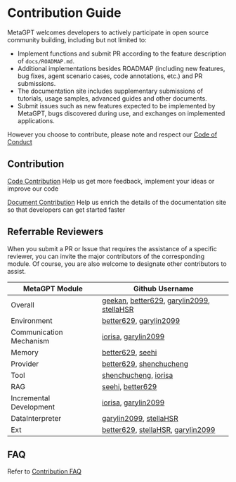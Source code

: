 # Contribution Guide

MetaGPT welcomes developers to actively participate in open source community building, including but not limited to:

- Implement functions and submit PR according to the feature description of `docs/ROADMAP.md`.
- Additional implementations besides ROADMAP (including new features, bug fixes, agent scenario cases, code annotations, etc.) and PR submissions.
- The documentation site includes supplementary submissions of tutorials, usage samples, advanced guides and other documents.
- Submit issues such as new features expected to be implemented by MetaGPT, bugs discovered during use, and exchanges on implemented applications.

However you choose to contribute, please note and respect our [Code of Conduct](https://docs.deepwisdom.ai/main/en/guide/contribution/code_of_conduct.html)

## Contribution
[Code Contribution](guideline/code_contribution.md) Help us get more feedback, implement your ideas or improve our code

[Document Contribution](guideline/doc_contribution.md) Help us enrich the details of the documentation site so that developers can get started faster

## Referrable Reviewers

When you submit a PR or Issue that requires the assistance of a specific reviewer, you can invite the major contributors of the corresponding module. Of course, you are also welcome to designate other contributors to assist.

| MetaGPT Module  | Github Username |
| ---         | --- |
| Overall                 | [geekan](https://github.com/geekan), [better629](https://github.com/better629), [garylin2099](https://github.com/garylin2099), [stellaHSR](https://github.com/stellaHSR)|
| Environment             | [better629](https://github.com/better629), [garylin2099](https://github.com/garylin2099)  |
| Communication Mechanism | [iorisa](https://github.com/iorisa), [garylin2099](https://github.com/garylin2099) |
| Memory                  | [better629](https://github.com/better629), [seehi](https://github.com/seehi)   |
| Provider                 | [better629](https://github.com/better629), [shenchucheng](https://github.com/shenchucheng)  |
| Tool                     | [shenchucheng](https://github.com/shenchucheng), [iorisa](https://github.com/iorisa)  |
| RAG                      | [seehi](https://github.com/seehi), [better629](https://github.com/better629)|
| Incremental Development  | [iorisa](https://github.com/iorisa), [garylin2099](https://github.com/garylin2099)  |
| DataInterpreter          | [garylin2099](https://github.com/garylin2099), [stellaHSR](https://github.com/stellaHSR) |
| Ext                      | [better629](https://github.com/better629), [stellaHSR](https://github.com/stellaHSR), [garylin2099](https://github.com/garylin2099)  |

## FAQ
Refer to [Contribution FAQ](https://docs.deepwisdom.ai/main/en/guide/contribution/faq.html)